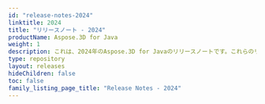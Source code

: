 ```yaml
---
id: "release-notes-2024"
linktitle: 2024
title: "リリースノート - 2024"
productName: Aspose.3D for Java
weight: 1
description: これは、2024年のAspose.3D for Javaのリリースノートです。これらのリリースノートでは、現在のバージョンで修正された問題のリストと、公開されているAPIおよび動作の変更点について説明します。
type: repository
layout: releases
hideChildren: false
toc: false
family_listing_page_title: "Release Notes - 2024"
---
```


